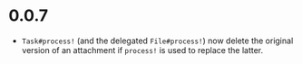 # 0.0.7

* `Task#process!` (and the delegated `File#process!`) now delete the original version of an attachment if `process!` is used to replace the latter.